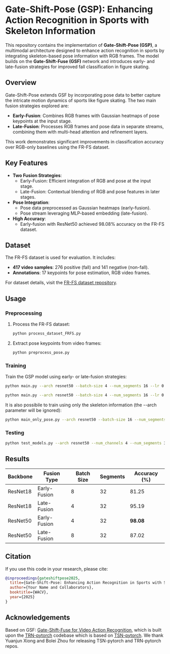 
# Gate-Shift-Pose (GSP): Enhancing Action Recognition in Sports with Skeleton Information

This repository contains the implementation of **Gate-Shift-Pose (GSP)**, a multimodal architecture designed to enhance action recognition in sports by integrating skeleton-based pose information with RGB frames. The model builds on the **Gate-Shift-Fuse (GSF)** network and introduces early- and late-fusion strategies for improved fall classification in figure skating.

## Overview

Gate-Shift-Pose extends GSF by incorporating pose data to better capture the intricate motion dynamics of sports like figure skating. The two main fusion strategies explored are:

- **Early-Fusion**: Combines RGB frames with Gaussian heatmaps of pose keypoints at the input stage.
- **Late-Fusion**: Processes RGB frames and pose data in separate streams, combining them with multi-head attention and refinement layers.

This work demonstrates significant improvements in classification accuracy over RGB-only baselines using the FR-FS dataset.

## Key Features

- **Two Fusion Strategies**:
  - Early-Fusion: Efficient integration of RGB and pose at the input stage.
  - Late-Fusion: Contextual blending of RGB and pose features in later stages.
- **Pose Integration**:
  - Pose data preprocessed as Gaussian heatmaps (early-fusion).
  - Pose stream leveraging MLP-based embedding (late-fusion).
- **High Accuracy**:
  - Early-fusion with ResNet50 achieved 98.08% accuracy on the FR-FS dataset.

## Dataset

The FR-FS dataset is used for evaluation. It includes:

- **417 video samples**: 276 positive (fall) and 141 negative (non-fall).
- **Annotations**: 17 keypoints for pose estimation, RGB video frames.

For dataset details, visit the [FR-FS dataset repository](https://example.com/frfs).

## Usage

### Preprocessing

1. Process the FR-FS dataset:
   ```bash
   python process_dataset_FRFS.py
   ```

2. Extract pose keypoints from video frames:
   ```bash
   python preprocess_pose.py
   ```

### Training

Train the GSP model using early- or late-fusion strategies:
```bash
python main.py --arch resnet50 --batch-size 4 --num_segments 16 --lr 0.01 --epochs 120 --dropout 0.5 --weight-decay 5e-4 --warmup 10  --early_fusion_poses --num_channels 4 --gsf --gsf_ch_ratio 100 --dataset FRFS --dataset_path <dataset_path> --experiment_path <experiments path> --experiment_name <experiment name>
```

```bash
python main.py --arch resnet50 --batch-size 4 --num_segments 16 --lr 0.01 --epochs 120 --dropout 0.5 --weight-decay 5e-4 --warmup 10  --late_fusion_poses_attention --num_channels 3 --gsf --gsf_ch_ratio 100 --dataset FRFS --dataset_path <dataset_path> --experiment_path <experiments path> --experiment_name <experiment name>
```

It is also possibile to train using only the skeleton information (the --arch parameter will be ignored):
```bash
python main_only_pose.py --arch resnet50 --batch-size 16 --num_segments 16 --lr 0.001 --epochs 250 --dropout 0.5 --weight-decay 5e-4 --warmup 10  --num_channels 3 --gsf --gsf_ch_ratio 100 --dataset FRFS --dataset_path <dataset_path> --experiment_path <experiments path> --experiment_name <experiment name>
```

### Testing
```bash
python test_models.py --arch resnet50 --num_channels 4 --num_segments 32 --early_fusion_poses --num_clips 2 --test_crops 10 --gsf --gsf_ch_ratio 100 --dataset FRFS --dataset_path <dataset_path> --weights <path to pth.tar checkpoint> -j 8
```

## Results

| Backbone  | Fusion Type  | Batch Size | Segments | Accuracy (%) |
|-----------|--------------|------------|----------|--------------|
| ResNet18  | Early-Fusion | 8          | 32       | 81.25        |
| ResNet18  | Late-Fusion  | 4          | 32       | 95.19        |
| ResNet50  | Early-Fusion | 4          | 32       | **98.08**    |
| ResNet50  | Late-Fusion  | 8          | 32       | 87.02        |

## Citation

If you use this code in your research, please cite:
```bibtex
@inproceedings{gateshiftpose2025,
  title={Gate-Shift-Pose: Enhancing Action Recognition in Sports with Skeleton Information},
  author={Your Name and Collaborators},
  booktitle={WACV},
  year={2025}
}
```

## Acknowledgements
Based on GSF: [Gate-Shift-Fuse for Video Action Recognition](https://arxiv.org/pdf/2203.08897.pdf), which is built upon the [TRN-pytorch](https://github.com/metalbubble/TRN-pytorch) codebase which is based on [TSN-pytorch](https://github.com/yjxiong/tsn-pytorch). We thank Yuanjun Xiong and Bolei Zhou for releasing TSN-pytorch and TRN-pytorch repos.
